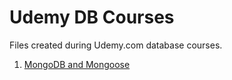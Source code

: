 # Udemy DB Courses

Files created during Udemy.com database courses.

1. [MongoDB and Mongoose](https://www.udemy.com/course/mongodb-4-complete-course)
